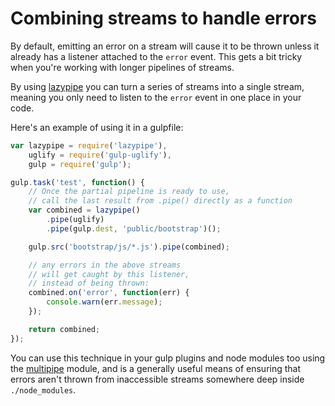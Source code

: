 # Combining streams to handle errors #

By default, emitting an error on a stream will cause it to be thrown
unless it already has a listener attached to the `error` event. This
gets a bit tricky when you're working with longer pipelines of streams.

By using [lazypipe](https://github.com/OverZealous/lazypipe) you can
turn a series of streams into a single stream, meaning you
only need to listen to the `error` event in one place in your code.

Here's an example of using it in a gulpfile:

``` javascript
var lazypipe = require('lazypipe'),
    uglify = require('gulp-uglify'),
    gulp = require('gulp');

gulp.task('test', function() {
    // Once the partial pipeline is ready to use,
    // call the last result from .pipe() directly as a function
    var combined = lazypipe()
        .pipe(uglify)
        .pipe(gulp.dest, 'public/bootstrap')();

    gulp.src('bootstrap/js/*.js').pipe(combined);

    // any errors in the above streams
    // will get caught by this listener,
    // instead of being thrown:
    combined.on('error', function(err) {
        console.warn(err.message);
    });

    return combined;
});
```

You can use this technique in your gulp plugins and node modules too using
the [multipipe](http://npmjs.org/package/multipipe) module, and is a generally useful means of ensuring that errors aren't thrown from inaccessible streams
somewhere deep inside `./node_modules`.
